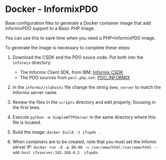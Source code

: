 # Docker - InformixPDO

Base configuration files to generate a Docker container image that add InformixPDO support to a Basic PHP image.

You can use this to save time when you need a PHP+InformixPDO image.


To generate the image is necessary to complete these steps:

1. Download the CSDK and the PDO souce code. Put both into the `informix` directory:
    * The Informix Client SDK, from IBM:
      [Informix CSDK](https://www-01.ibm.com/marketing/iwm/tnd/preconfig.jsp?id=2011-04-06+21%3A07%3A00.665660R&S_TACT=&S_CMP=)
    * The PDO sources from `pecl.php.net`:
      [PDO_INFORMIX](http://pecl.php.net/get/PDO_INFORMIX-1.3.1.tgz)

2. In the `informix/slqhosts` file change the string `demo_server` to match the Informix server name.

3. Review the files in the `scripts` directory and edit properly, focusing in the first lines.

4. Execute `python -m SimpleHTTPServer` in the same directory where this file is located.

5. Build the image: `docker build -t ifxpdo .`

6. When containers are to be created, note that you must set the Infomix server IP: `docker run -d -p 80:80 -v /var/www/html:/var/www/html --add-host ifxserver:192.168.0.2  ifxpdo`.
